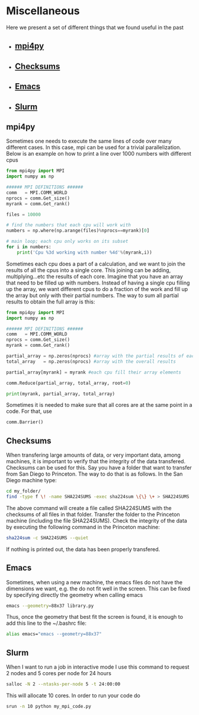 # Miscellaneous
  
Here we present a set of different things that we found useful in the past

* ## [mpi4py](#mpi4py_P)
* ## [Checksums](#Checksums_P)
* ## [Emacs](#Emacs_P)
* ## [Slurm](#Slurm_P)

## <a id="mpi4py_P"></a> mpi4py

Sometimes one needs to execute the same lines of code over many different cases. In this case, mpi can be used for a trivial parallelization. Below is an example on how to print a line over 1000 numbers with different cpus

```python
from mpi4py import MPI
import numpy as np

###### MPI DEFINITIONS ###### 
comm   = MPI.COMM_WORLD
nprocs = comm.Get_size()
myrank = comm.Get_rank()

files = 10000

# find the numbers that each cpu will work with
numbers = np.where(np.arange(files)%nprocs==myrank)[0]

# main loop; each cpu only works on its subset
for i in numbers:
    print('Cpu %3d working with number %4d'%(myrank,i))
```

Sometimes each cpu does a part of a calculation, and we want to join the results of all the cpus into a single core. This joining can be adding, multiplying...etc the results of each core. Imagine that you have an array that need to be filled up with numbers. Instead of having a single cpu filling up the array, we want different cpus to do a fraction of the work and fill up the array but only with their partial numbers. The way to sum all partial results to obtain the full array is this:

```python
from mpi4py import MPI
import numpy as np

###### MPI DEFINITIONS ###### 
comm   = MPI.COMM_WORLD
nprocs = comm.Get_size()
myrank = comm.Get_rank()

partial_array = np.zeros(nprocs) #array with the partial results of each cpu
total_array   = np.zeros(nprocs) #array with the overall results

partial_array[myrank] = myrank #each cpu fill their array elements

comm.Reduce(partial_array, total_array, root=0)

print(myrank, partial_array, total_array)
```

Sometimes it is needed to make sure that all cores are at the same point in a code. For that, use

```python
comm.Barrier()
```

## <a id="Checksums_P"></a> Checksums

When transfering large amounts of data, or very important data, among machines, it is important to verify that the integrity of the data transfered. Checksums can be used for this. Say you have a folder that want to transfer from San Diego to Princeton. The way to do that is as follows. In the San Diego machine type:

```sh
cd my_folder/
find -type f \! -name SHA224SUMS -exec sha224sum \{\} \+ > SHA224SUMS
```

The above command will create a file called SHA224SUMS with the checksums of all files in that folder. Transfer the folder to the Princeton machine (including the file SHA224SUMS). Check the integrity of the data by executing the following command in the Princeton machine:

```sh
sha224sum -c SHA224SUMS --quiet
```

If nothing is printed out, the data has been properly transfered.


## <a id="Emacs_P"></a> Emacs

Sometimes, when using a new machine, the emacs files do not have the dimensions we want, e.g. the do not fit well in the screen. This can be fixed by specifying directly the geometry when calling emacs

```sh
emacs --geometry=88x37 library.py
```

Thus, once the geometry that best fit the screen is found, it is enough to add this line to the ~/.bashrc file:

```sh
alias emacs="emacs --geometry=88x37"
```

## <a id="Slurm_P"></a> Slurm

When I want to run a job in interactive mode I use this command to request 2 nodes and 5 cores per node for 24 hours

```bash
salloc -N 2 --ntasks-per-node 5 -t 24:00:00
```

This will allocate 10 cores. In order to run your code do

```bash
srun -n 10 python my_mpi_code.py
```